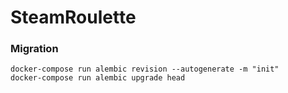 # SteamRoulette


### Migration 
```
docker-compose run alembic revision --autogenerate -m "init"
docker-compose run alembic upgrade head  
```
